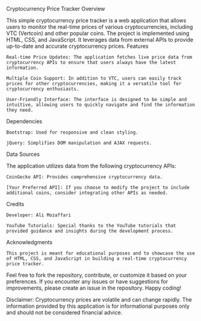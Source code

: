 Cryptocurrency Price Tracker
Overview

This simple cryptocurrency price tracker is a web application that allows users to monitor the real-time prices of various cryptocurrencies, including VTC (Vertcoin) and other popular coins. The project is implemented using HTML, CSS, and JavaScript. It leverages data from external APIs to provide up-to-date and accurate cryptocurrency prices.
Features

    Real-time Price Updates: The application fetches live price data from cryptocurrency APIs to ensure that users always have the latest information.

    Multiple Coin Support: In addition to VTC, users can easily track prices for other cryptocurrencies, making it a versatile tool for cryptocurrency enthusiasts.

    User-Friendly Interface: The interface is designed to be simple and intuitive, allowing users to quickly navigate and find the information they need.



  Dependencies

    Bootstrap: Used for responsive and clean styling.

    jQuery: Simplifies DOM manipulation and AJAX requests.

Data Sources

The application utilizes data from the following cryptocurrency APIs:

    CoinGecko API: Provides comprehensive cryptocurrency data.

    [Your Preferred API]: If you choose to modify the project to include additional coins, consider integrating other APIs as needed.

Credits

    Developer: Ali Mozaffari

    YouTube Tutorials: Special thanks to the YouTube tutorials that provided guidance and insights during the development process.

Acknowledgments

    This project is meant for educational purposes and to showcase the use of HTML, CSS, and JavaScript in building a real-time cryptocurrency price tracker.

Feel free to fork the repository, contribute, or customize it based on your preferences. If you encounter any issues or have suggestions for improvements, please create an issue in the repository. Happy coding!

Disclaimer: Cryptocurrency prices are volatile and can change rapidly. The information provided by this application is for informational purposes only and should not be considered financial advice.
